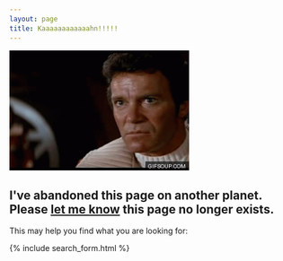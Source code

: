```yaml
---
layout: page
title: Kaaaaaaaaaaaahn!!!!!
---
```


![Kahn](/assets/images/kahn.gif)

## I've abandoned this page on another planet. Please [let me know][contact-me] this page no longer exists.

This may help you find what you are looking for:

{% include search_form.html %}

[contact-me]: https://twitter.com/miscsecurity

